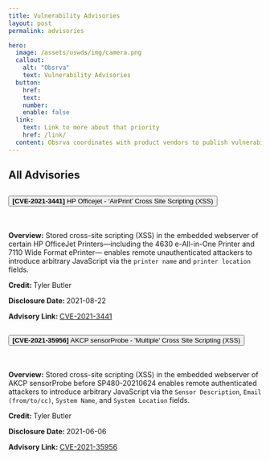 ```yaml
---
title: Vulnerability Advisories
layout: post
permalink: advisories

hero:
  image: /assets/uswds/img/camera.png
  callout:
    alt: "Obsrva"
    text: Vulnerability Advisories
  button:
    href: 
    text: 
    number: 
    enable: false
  link:
    text: Link to more about that priority
    href: /link/
  content: Obsrva coordinates with product vendors to publish vulnerability advisories on obsrva.org/advisories. Advisories allow customers, blue and red team operators, and the broader research community to access technical details and research methodology.
---
```


<section class="grid-container usa-section">
    <div class="grid-row grid-gap">
    <div class="tablet:grid-col-4">
        <h2 class="font-heading-xl margin-top-0 tablet:margin-bottom-0">All Advisories</h2>
    </div>
    <div class="tablet:grid-col-8 usa-prose">
    <!-- Start of Advisory Group -->
        <div class="accordion" id="accordionExample">
        <div class="accordion-item">
            <h2 class="accordion-header" id="headingOne">
            <button class="accordion-button" type="button" data-bs-toggle="collapse" data-bs-target="#collapseOne" aria-expanded="true" aria-controls="collapseOne">
                <strong>[CVE-2021-3441]  </strong>  HP Officejet - ‘AirPrint’ Cross Site Scripting (XSS)
            </button>
            </h2>
            <div id="collapseOne" class="accordion-collapse collapse show" aria-labelledby="headingOne" data-bs-parent="#accordionExample">
            <div class="accordion-body">
                <br>
                <p><strong>Overview:</strong> Stored cross-site scripting (XSS) in the embedded webserver of certain HP OfficeJet Printers—including the 4630 e-All-in-One Printer and 7110 Wide Format ePrinter— enables remote unauthenticated attackers to introduce arbitrary JavaScript via the <code>printer name</code> and <code>printer location</code> fields.</p>
                <p> <strong>Credit: </strong> Tyler Butler</p>
                <p> <strong>Disclosure Date: </strong>2021-08-22</p>
                <p><strong> Advisory Link: </strong> <a href="/about/2021/08/22/CVE-2021-3441.html">CVE-2021-3441</a></p>
            </div>
            </div>
        </div>
        <div class="accordion-item">
            <h2 class="accordion-header" id="headingTwo">
            <button class="accordion-button collapsed" type="button" data-bs-toggle="collapse" data-bs-target="#collapseTwo" aria-expanded="false" aria-controls="collapseTwo">
                <strong>[CVE-2021-35956]  </strong> AKCP sensorProbe - 'Multiple' Cross Site Scripting (XSS)
            </button>
            </h2>
            <div id="collapseTwo" class="accordion-collapse collapse" aria-labelledby="headingTwo" data-bs-parent="#accordionExample">
            <div class="accordion-body">
                <br>
                <p><strong>Overview:</strong> Stored cross-site scripting (XSS) in the embedded webserver of AKCP sensorProbe before SP480-20210624 enables remote authenticated attackers to introduce arbitrary JavaScript via the <code>Sensor Description</code>, <code>Email (from/to/cc)</code>, <code>System Name</code>, and <code>System Location</code> fields.</p>
                <p> <strong>Credit: </strong> Tyler Butler</p>
                <p> <strong>Disclosure Date: </strong> 2021-06-06</p>
                <p><strong> Advisory Link: </strong> <a href="/about/2021/06/06/CVE-2021-35956.html">CVE-2021-35956</a></p>
            </div>
            </div>
        </div>
        </div>
        <!-- End of Advisory Group -->
    </div>
    </div>
</section>